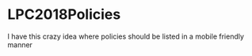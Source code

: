# LPC2018Policies
I have this crazy idea where policies should be listed in a mobile friendly manner
